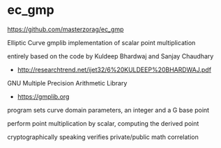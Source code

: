 ec_gmp
======
<a href="https://github.com/masterzorag/ec_gmp">https://github.com/masterzorag/ec_gmp</a>

Elliptic Curve gmplib implementation of scalar point multiplication

entirely based on the code by Kuldeep Bhardwaj and Sanjay Chaudhary
* http://researchtrend.net/ijet32/6%20KULDEEP%20BHARDWAJ.pdf

GNU Multiple Precision Arithmetic Library
* https://gmplib.org

program sets curve domain parameters, an integer and a G base point

perform point multiplication by scalar, computing the derived point

cryptographically speaking verifies private/public math correlation

